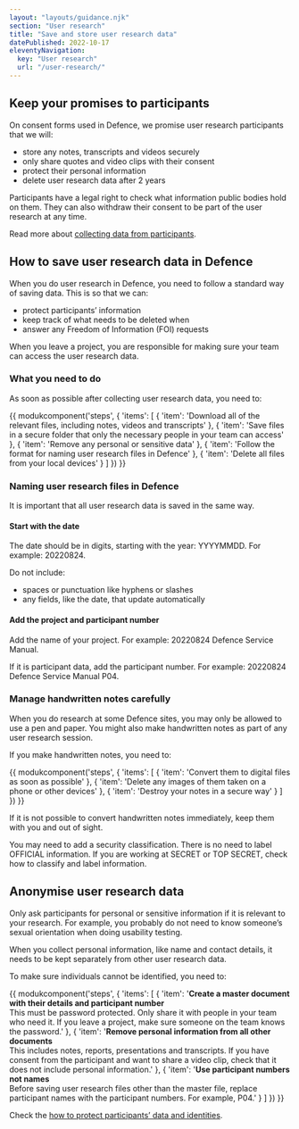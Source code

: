```yaml
---
layout: "layouts/guidance.njk"
section: "User research"
title: "Save and store user research data"
datePublished: 2022-10-17
eleventyNavigation:
  key: "User research"
  url: "/user-research/"
---
```


## Keep your promises to participants

On consent forms used in Defence, we promise user research participants that we will:

- store any notes, transcripts and videos securely
- only share quotes and video clips with their consent
- protect their personal information
- delete user research data after 2 years

Participants have a legal right to check what information public bodies hold on them. They can also withdraw their consent to be part of the user research at any time.

Read more about [collecting data from participants](/user-research/collecting-data-from-participants/).

## How to save user research data in Defence

When you do user research in Defence, you need to follow a standard way of saving data. This is so that we can:

- protect participants’ information
- keep track of what needs to be deleted when
- answer any Freedom of Information (FOI) requests

When you leave a project, you are responsible for making sure your team can access the user research data.

### What you need to do

As soon as possible after collecting user research data, you need to:

{{ modukcomponent('steps', {
  'items': [
    {
      'item': 'Download all of the relevant files, including notes, videos and transcripts'
    },
    {
      'item': 'Save files in a secure folder that only the necessary people in your team can access'
    },
    {
      'item': 'Remove any personal or sensitive data'
    },
    {
      'item': 'Follow the format for naming user research files in Defence'
    },
    {
      'item': 'Delete all files from your local devices'
    }
  ]
}) }}

### Naming user research files in Defence

It is important that all user research data is saved in the same way. 

#### Start with the date 

The date should be in digits, starting with the year: YYYYMMDD. For example: 20220824.

Do not include:
- spaces or punctuation like hyphens or slashes
- any fields, like the date, that update automatically

#### Add the project and participant number

Add the name of your project. For example: 20220824 Defence Service Manual.

If it is participant data, add the participant number. For example: 20220824 Defence Service Manual P04.

### Manage handwritten notes carefully

When you do research at some Defence sites, you may only be allowed to use a pen and paper. You might also make handwritten notes as part of any user research session.

If you make handwritten notes, you need to:

{{ modukcomponent('steps', {
  'items': [
    {
      'item': 'Convert them to digital files as soon as possible'
    },
    {
      'item': 'Delete any images of them taken on a phone or other devices'
    },
    {
      'item': 'Destroy your notes in a secure way'
    }
  ]
}) }}

If it is not possible to convert handwritten notes immediately, keep them with you and out of sight.

You may need to add a security classification. There is no need to label OFFICIAL information. If you are working at SECRET or TOP SECRET, check how to classify and label information.

## Anonymise user research data

Only ask participants for personal or sensitive information if it is relevant to your research. For example, you probably do not need to know someone’s sexual orientation when doing usability testing.

When you collect personal information, like name and contact details, it needs to be kept separately from other user research data.

To make sure individuals cannot be identified, you need to:

{{ modukcomponent('steps', {
  'items': [
    {
      'item': '<b>Create a master document with their details and participant number</b> <br> This must be password protected. Only share it with people in your team who need it. If you leave a project, make sure someone on the team knows the password.'
    },
    {
      'item': '<b>Remove personal information from all other documents</b> <br> This includes notes, reports, presentations and transcripts. If you have consent from the participant and want to share a video clip, check that it does not include personal information.'
    },
    {
      'item': '<b>Use participant numbers not names</b> <br> Before saving user research files other than the master file, replace participant names with the participant numbers. For example, P04.'
    }
  ]
}) }}

Check the [how to protect participants’ data and identities](/user-research/share-user-research-findings-correctly/).
